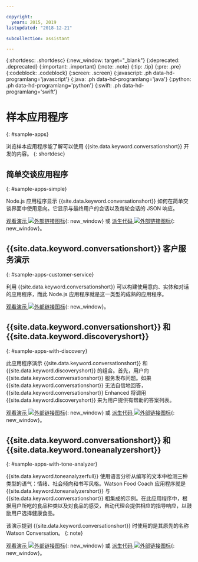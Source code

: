 ```yaml
---

copyright:
  years: 2015, 2019
lastupdated: "2018-12-21"

subcollection: assistant

---
```


{:shortdesc: .shortdesc}
{:new_window: target="_blank"}
{:deprecated: .deprecated}
{:important: .important}
{:note: .note}
{:tip: .tip}
{:pre: .pre}
{:codeblock: .codeblock}
{:screen: .screen}
{:javascript: .ph data-hd-programlang='javascript'}
{:java: .ph data-hd-programlang='java'}
{:python: .ph data-hd-programlang='python'}
{:swift: .ph data-hd-programlang='swift'}

# 样本应用程序
{: #sample-apps}

浏览样本应用程序能了解可以使用 {{site.data.keyword.conversationshort}} 开发的内容。
{: shortdesc}

## 简单交谈应用程序
{: #sample-apps-simple}

Node.js 应用程序显示 {{site.data.keyword.conversationshort}} 如何在简单交谈界面中使用意向。它显示与最终用户的会话以及每轮会话的 JSON 响应。

[观看演示 ![外部链接图标](../../icons/launch-glyph.svg "外部链接图标")](https://watson-assistant-simple.ng.bluemix.net/){: new_window} 或 [派生代码 ![外部链接图标](../../icons/launch-glyph.svg "外部链接图标")](https://github.com/watson-developer-cloud/assistant-simple){: new_window}。

## {{site.data.keyword.conversationshort}} 客户服务演示
{: #sample-apps-customer-service}

利用 {{site.data.keyword.conversationshort}} 可以构建使用意向、实体和对话的应用程序，而此 Node.js 应用程序就是这一类型的成熟的应用程序。

[观看演示 ![外部链接图标](../../icons/launch-glyph.svg "外部链接图标")](https://watson-assistant-demo.ng.bluemix.net/){: new_window}。

## {{site.data.keyword.conversationshort}} 和 {{site.data.keyword.discoveryshort}}
{: #sample-apps-with-discovery}

此应用程序演示 {{site.data.keyword.conversationshort}} 和 {{site.data.keyword.discoveryshort}} 的组合。首先，用户向 {{site.data.keyword.conversationshort}} 服务发布问题。如果 {{site.data.keyword.conversationshort}} 无法自信地回答，{{site.data.keyword.conversationshort}} Enhanced 将调用 {{site.data.keyword.discoveryshort}} 来为用户提供有帮助的答案列表。

[观看演示 ![外部链接图标](../../icons/launch-glyph.svg "外部链接图标")](https://assistant-with-discovery-openwhisk-demo.ng.bluemix.net/){: new_window} 或 [派生代码 ![外部链接图标](../../icons/launch-glyph.svg "外部链接图标")](https://github.com/watson-developer-cloud/assistant-with-discovery-openwhisk){: new_window}。

## {{site.data.keyword.conversationshort}} 和 {{site.data.keyword.toneanalyzershort}}
{: #sample-apps-with-tone-analyzer}

{{site.data.keyword.toneanalyzerfull}} 使用语言分析从编写的文本中检测三种类型的语气：情绪、社会倾向和书写风格。Watson Food Coach 应用程序就是 {{site.data.keyword.toneanalyzershort}} 与 {{site.data.keyword.conversationshort}} 相集成的示例。在此应用程序中，根据用户所吃的食品种类以及对食品的感受，自动代理会提供相应的指导响应，以鼓励用户选择健康食品。

该演示提到 {{site.data.keyword.conversationshort}} 时使用的是其原先的名称 Watson Conversation。
{: note}

[观看演示 ![外部链接图标](../../icons/launch-glyph.svg "外部链接图标")](https://food-coach.ng.bluemix.net/){: new_window} 或 [派生代码 ![外部链接图标](../../icons/launch-glyph.svg "外部链接图标")](https://github.com/watson-developer-cloud/food-coach){: new_window}。

